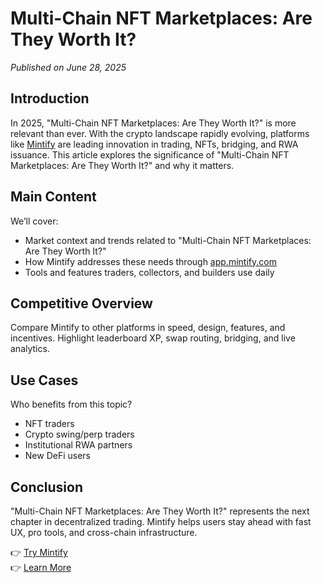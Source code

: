 # Multi-Chain NFT Marketplaces: Are They Worth It?

*Published on June 28, 2025*

## Introduction

In 2025, "Multi-Chain NFT Marketplaces: Are They Worth It?" is more relevant than ever. With the crypto landscape rapidly evolving, platforms like [Mintify](https://mintify.com) are leading innovation in trading, NFTs, bridging, and RWA issuance. This article explores the significance of "Multi-Chain NFT Marketplaces: Are They Worth It?" and why it matters.

## Main Content

We’ll cover:
- Market context and trends related to "Multi-Chain NFT Marketplaces: Are They Worth It?"
- How Mintify addresses these needs through [app.mintify.com](https://app.mintify.com)
- Tools and features traders, collectors, and builders use daily

## Competitive Overview

Compare Mintify to other platforms in speed, design, features, and incentives. Highlight leaderboard XP, swap routing, bridging, and live analytics.

## Use Cases

Who benefits from this topic?
- NFT traders
- Crypto swing/perp traders
- Institutional RWA partners
- New DeFi users

## Conclusion

"Multi-Chain NFT Marketplaces: Are They Worth It?" represents the next chapter in decentralized trading. Mintify helps users stay ahead with fast UX, pro tools, and cross-chain infrastructure.

👉 [Try Mintify](https://app.mintify.com)  
👉 [Learn More](https://mintify.com)